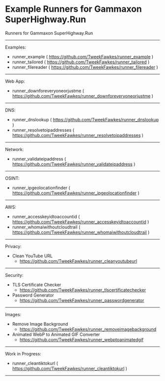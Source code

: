 # Example Runners for Gammaxon SuperHighway.Run

Runners for Gammaxon SuperHighway.Run

---

Examples:
- runner_example ( https://github.com/TweekFawkes/runner_example )
- runner_tailored ( https://github.com/TweekFawkes/runner_tailored )
- runner_filereader ( https://github.com/TweekFawkes/runner_filereader )

---

Web App:
- runner_downforeveryoneorjustme ( https://github.com/TweekFawkes/runner_downforeveryoneorjustme )

---

DNS:
- runner_dnslookup ( https://github.com/TweekFawkes/runner_dnslookup )
- runner_resolvetoipaddresses ( https://github.com/TweekFawkes/runner_resolvetoipaddresses  )

---

Network:
- runner_validateipaddress ( https://github.com/TweekFawkes/runner_validateipaddress )

---

OSINT:
- runner_ipgeolocationfinder ( https://github.com/TweekFawkes/runner_ipgeolocationfinder )

---

AWS:
- runner_accesskeyidtoaccountid ( https://github.com/TweekFawkes/runner_accesskeyidtoaccountid )
- runner_whomaiwithoutcloudtrail ( https://github.com/TweekFawkes/runner_whomaiwithoutcloudtrail )

---

Privacy:
- Clean YouTube URL
  - https://github.com/TweekFawkes/runner_cleanyoutubeurl

---

Security:
- TLS Certificate Checker
  - https://github.com/TweekFawkes/runner_tlscertificatechecker
- Password Generator
  - https://github.com/TweekFawkes/runner_passwordgenerator

---

Images:
- Remove Image Background
  - https://github.com/TweekFawkes/runner_removeimagebackground
- Animated WebP to Animated GIF Converter
  - https://github.com/TweekFawkes/runner_webptoanimatedgif

---

Work in Progress:
- runner_cleantiktokurl ( https://github.com/TweekFawkes/runner_cleantiktokurl )

---
